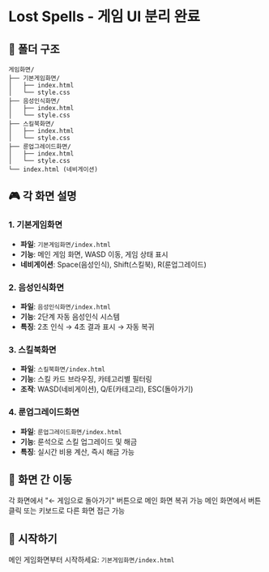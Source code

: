 # Lost Spells - 게임 UI 분리 완료

## 📁 폴더 구조
```
게임화면/
├── 기본게임화면/
│   ├── index.html
│   └── style.css
├── 음성인식화면/
│   ├── index.html
│   └── style.css
├── 스킬북화면/
│   ├── index.html
│   └── style.css
├── 룬업그레이드화면/
│   ├── index.html
│   └── style.css
└── index.html (네비게이션)
```

## 🎮 각 화면 설명

### 1. 기본게임화면
- **파일**: `기본게임화면/index.html`
- **기능**: 메인 게임 화면, WASD 이동, 게임 상태 표시
- **네비게이션**: Space(음성인식), Shift(스킬북), R(룬업그레이드)

### 2. 음성인식화면  
- **파일**: `음성인식화면/index.html`
- **기능**: 2단계 자동 음성인식 시스템
- **특징**: 2초 인식 → 4초 결과 표시 → 자동 복귀

### 3. 스킬북화면
- **파일**: `스킬북화면/index.html` 
- **기능**: 스킬 카드 브라우징, 카테고리별 필터링
- **조작**: WASD(네비게이션), Q/E(카테고리), ESC(돌아가기)

### 4. 룬업그레이드화면
- **파일**: `룬업그레이드화면/index.html`
- **기능**: 룬석으로 스킬 업그레이드 및 해금
- **특징**: 실시간 비용 계산, 즉시 해금 가능

## 🔗 화면 간 이동
각 화면에서 "← 게임으로 돌아가기" 버튼으로 메인 화면 복귀 가능
메인 화면에서 버튼 클릭 또는 키보드로 다른 화면 접근 가능

## 🎯 시작하기
메인 게임화면부터 시작하세요: `기본게임화면/index.html`